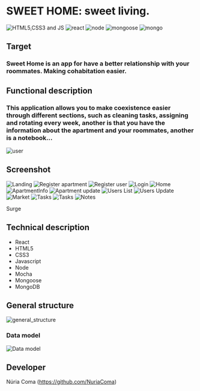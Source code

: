 # SWEET HOME: sweet living.

![HTML5,CSS3 and JS](images/lenguajes.png)       ![react](images/images/React-icon.png)           ![node](images/node.png)                 ![mongoose](images/MongooseJS.png)        ![mongo](images/MongoDB-Logo.png)


## Target
### Sweet Home is an app for have a better relationship with your  roommates. Making cohabitation easier.

## Functional description
### This application allows you to make coexistence easier through different sections, such as cleaning tasks, assigning and rotating every week, another is that you have the information about the apartment and your roommates, another is a notebook...
![user](images/user.png)

## Screenshot
![Landing](images/Landing2.png) ![Register apartment](images/RegisterA.png)  ![Register user](images/RegisterU.png)    ![Login](images/Login.png)  ![Home](images/Home2.png)  ![ApartmentInfo](images/ApartmentI.png)  ![Apartment update](images/ApartmentU.png)  ![Users List](images/UsersI.png)   ![Users Update](images/UsersU.png)  ![Market](images/Market2.png)  ![Tasks](images/Tasks2_2.png)  ![Tasks](images/Tasks_2.png)  ![Notes](images/Notes2.png)    

Surge

## Technical description

* React
* HTML5
* CSS3
* Javascript
* Node
* Mocha
* Mongoose
* MongoDB




## General structure
![general_structure](images/architecture.png)

### Data model
![Data model](images/Database.png)




## Developer

Núria Coma (https://github.com/NuriaComa)